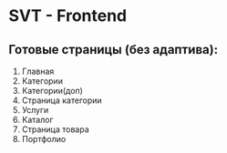 # SVT - Frontend

## Готовые страницы (без адаптива):
1. Главная
2. Категории
3. Категории(доп)
4. Страница категории
5. Услуги
6. Каталог
7. Страница товара
8. Портфолио